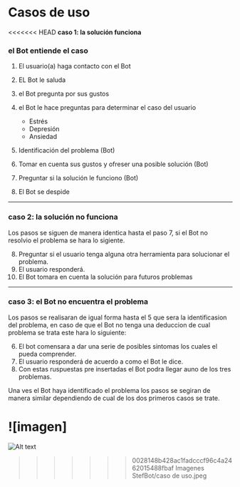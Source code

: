 # Casos de uso

<<<<<<< HEAD
**caso 1: la solución funciona**

### **el Bot entiende el caso**

1. El usuario(a) haga contacto con el Bot 
2. EL Bot le saluda
3. el Bot pregunta por sus gustos
4. el Bot le hace preguntas para determinar el caso del usuario

    * Estrés

    - Depresión

    * Ansiedad

5. Identificación del problema (Bot)
6. Tomar en cuenta sus gustos y ofreser una posible solución (Bot)
7. Preguntar si la solución le funciono (Bot)
8. El Bot se despide
---
### **caso 2: la solución no funciona**
Los pasos se siguen de manera identica hasta el paso 7, si el Bot no resolvio el problema se hara lo sigiente.

8. Preguntar si el usuario tenga alguna otra herramienta para solucionar el problema.
9. El usuario responderá.
10. El Bot tomara en cuenta la solución para futuros problemas
---

### **caso 3: el Bot no encuentra el problema**
Los pasos se realisaran de igual forma hasta el 5 que sera la identificasion del problema, en caso de que el Bot no tenga una deduccion de cual problema se trata este hara lo siguiente:

6. El bot comensara a dar una serie de posibles sintomas los cuales el pueda comprender.
7. El usuario responderá de acuerdo a como el Bot le dice.
8. Con estas ruspuestas pre insertadas el Bot podra llegar auno de los tres problemas.

Una ves el Bot haya identificado el problema los pasos se segiran de manera similar dependiendo de cual de los dos primeros casos se trate.

![imagen]
=======
![Alt text](https://github.com/Fismael18/StefBot/blob/main/Imagenes%20StefBot/16.jpg)
>>>>>>> 0028148b428ac1fadcccf96c4a2462015488fbaf
Imagenes StefBot/caso de uso.jpeg